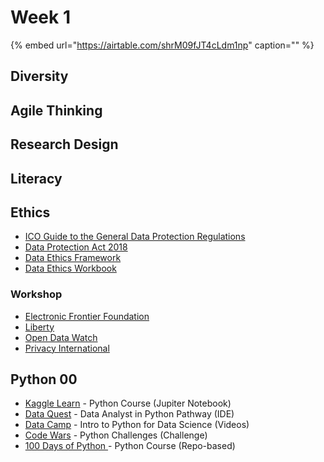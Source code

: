 # Week 1

{% embed url="https://airtable.com/shrM09fJT4cLdm1np" caption="" %}

## Diversity

## Agile Thinking

## Research Design

## Literacy

## Ethics

* [ICO Guide to the General Data Protection Regulations](https://ico.org.uk/for-organisations/guide-to-the-general-data-protection-regulation-gdpr/)
* [Data Protection Act 2018](http://www.legislation.gov.uk/ukpga/2018/12/contents/enacted)
* [Data Ethics Framework](https://www.gov.uk/government/publications/data-ethics-framework/data-ethics-framework)
* [Data Ethics Workbook](https://www.gov.uk/government/publications/data-ethics-workbook/data-ethics-workbook)

### Workshop

* [Electronic Frontier Foundation](https://www.eff.org/work)
* [Liberty](https://www.libertyhumanrights.org.uk/campaigning)
* [Open Data Watch](https://opendatawatch.com/our-work/)
* [Privacy International](https://privacyinternational.org/what-we-do)

## Python 00

* [Kaggle Learn](https://www.kaggle.com/learn/python) - Python Course \(Jupiter Notebook\)
* [Data Quest](https://www.dataquest.io) - Data Analyst in Python Pathway \(IDE\)
* [Data Camp](https://www.datacamp.com/courses/intro-to-python-for-data-science) - Intro to Python for Data Science \(Videos\)
* [Code Wars](https://www.codewars.com/?language=python) - Python Challenges \(Challenge\)
* [100 Days of Python ](https://github.com/talkpython/100daysofcode-with-python-course)- Python Course \(Repo-based\)

